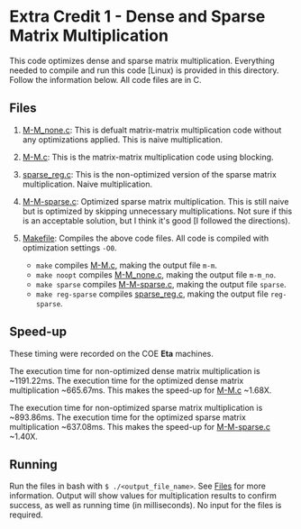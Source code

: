 # Extra Credit 1 - Dense and Sparse Matrix Multiplication
This code optimizes dense and sparse matrix multiplication. Everything needed to compile and run this code [Linux) is provided in this directory. Follow the information below. All code files are in C.

## Files
1. [M-M_none.c](M-M_none.c): This is defualt matrix-matrix multiplication code without any optimizations applied. This is naive multiplication.

2. [M-M.c](M-M.c): This is the matrix-matrix multiplication code using blocking. 

3. [sparse_reg.c](sparse_reg.c): This is the non-optimized version of the sparse matrix multiplication. Naive multiplication.

4. [M-M-sparse.c](M-M-sparse.c): Optimized sparse matrix multiplication. This is still naive but is optimized by skipping unnecessary multiplications. Not sure if this is an acceptable solution, but I think it's good [I followed the directions).

5. [Makefile](Makefile): Compiles the above code files. All code is compiled with optimization settings `-O0`.
   - `make` compiles [M-M.c](M-M.c), making the output file `m-m`.
   - `make noopt` compiles [M-M_none.c](M-M_none.c), making the output file `m-m_no`.
   - `make sparse` compiles [M-M-sparse.c](M-M-sparse.c), making the output file `sparse`.
   - `make reg-sparse` compiles [sparse_reg.c](sparse_reg.c), making the output file `reg-sparse`.

## Speed-up
These timing were recorded on the COE **Eta** machines.

The execution time for non-optimized dense matrix multiplication is ~1191.22ms. The execution time for the optimized dense matrix multiplication ~665.67ms. This makes the speed-up for [M-M.c](M-M.c) ~1.68X.

The execution time for non-optimized sparse matrix multiplication is ~893.86ms. The execution time for the optimized sparse matrix multiplication ~637.08ms. This makes the speed-up for [M-M-sparse.c](M-M.c) ~1.40X.

## Running
Run the files in bash with `$ ./<output_file_name>`. See [Files](https://github.com/niclad/eece5640/tree/master/extracredit%201#files) for more information. Output will show values for multiplication results to confirm success, as well as running time (in milliseconds). No input for the files is required.